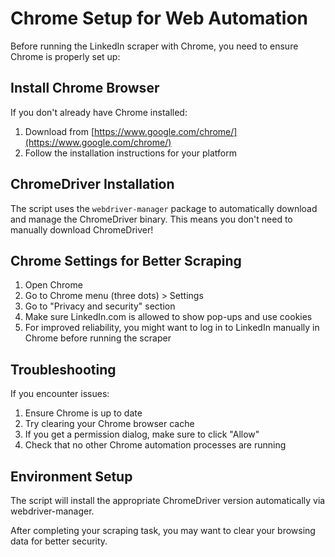 # Chrome Setup for Web Automation

Before running the LinkedIn scraper with Chrome, you need to ensure Chrome is properly set up:

## Install Chrome Browser

If you don't already have Chrome installed:
1. Download from [https://www.google.com/chrome/](https://www.google.com/chrome/)
2. Follow the installation instructions for your platform

## ChromeDriver Installation

The script uses the `webdriver-manager` package to automatically download and manage the ChromeDriver binary. This means you don't need to manually download ChromeDriver!

## Chrome Settings for Better Scraping

1. Open Chrome
2. Go to Chrome menu (three dots) > Settings
3. Go to "Privacy and security" section
4. Make sure LinkedIn.com is allowed to show pop-ups and use cookies
5. For improved reliability, you might want to log in to LinkedIn manually in Chrome before running the scraper

## Troubleshooting

If you encounter issues:

1. Ensure Chrome is up to date
2. Try clearing your Chrome browser cache
3. If you get a permission dialog, make sure to click "Allow"
4. Check that no other Chrome automation processes are running

## Environment Setup

The script will install the appropriate ChromeDriver version automatically via webdriver-manager.

After completing your scraping task, you may want to clear your browsing data for better security.